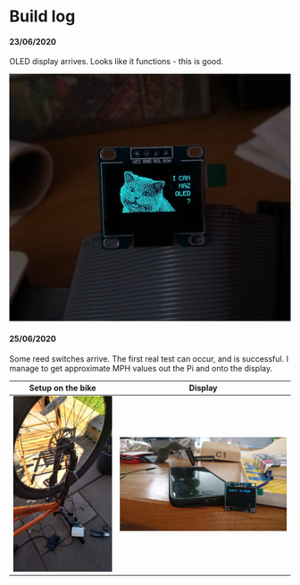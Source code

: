 # Build log

#### 23/06/2020

OLED display arrives. Looks like it functions - this is good.

![functioning OLED](https://raw.githubusercontent.com/codemicro/bikeComputer/master/images/0.jpg) 

#### 25/06/2020

Some reed switches arrive. The first real test can occur, and is successful. I manage to get approximate MPH values out 
the Pi and onto the display.

Setup on the bike | Display 
:-------------------------:|:-------------------------:
![setyp on the bike](https://raw.githubusercontent.com/codemicro/bikeComputer/master/images/1.jpg)  |  ![display](https://raw.githubusercontent.com/codemicro/bikeComputer/master/images/2.jpg)